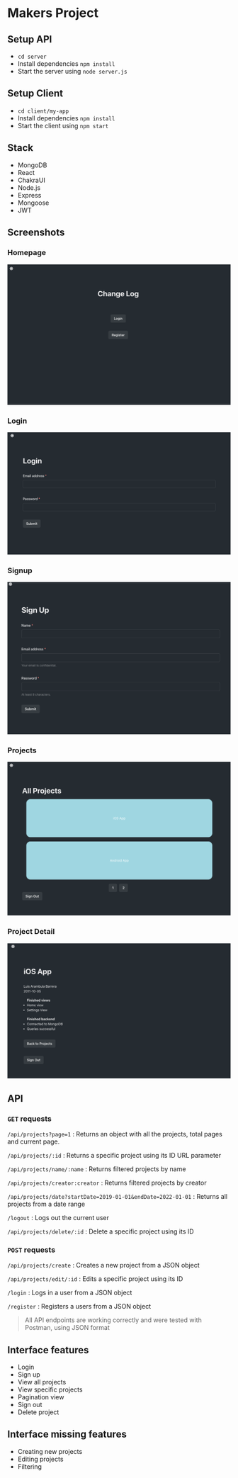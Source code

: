 # Makers Project

## Setup API

- `cd server`
- Install dependencies `npm install`
- Start the server using `node server.js`

## Setup Client

- `cd client/my-app`
- Install dependencies `npm install`
- Start the client using `npm start`

## Stack

- MongoDB
- React
- ChakraUI
- Node.js
- Express
- Mongoose
- JWT

## Screenshots

### Homepage

![home](./screens/home.png)

### Login

![home](./screens/login.png)

### Signup

![home](./screens/signup.png)

### Projects

![home](./screens/projects.png)

### Project Detail

![home](./screens/project.png)

## API

### `GET` requests

`/api/projects?page=1` : Returns an object with all the projects, total pages and current page.

`/api/projects/:id` : Returns a specific project using its ID URL parameter

`/api/projects/name/:name` : Returns filtered projects by name

`/api/projects/creator:creator` : Returns filtered projects by creator

`/api/projects/date?startDate=2019-01-01&endDate=2022-01-01` : Returns all projects from a date range

`/logout` : Logs out the current user

`/api/projects/delete/:id` : Delete a specific project using its ID

### `POST` requests

`/api/projects/create` : Creates a new project from a JSON object

`/api/projects/edit/:id` : Edits a specific project using its ID

`/login` : Logs in a user from a JSON object

`/register` : Registers a users from a JSON object

> All API endpoints are working correctly and were tested with Postman, using JSON format

## Interface features

- Login
- Sign up
- View all projects
- View specific projects
- Pagination view
- Sign out
- Delete project

## Interface missing features

- Creating new projects
- Editing projects
- Filtering
